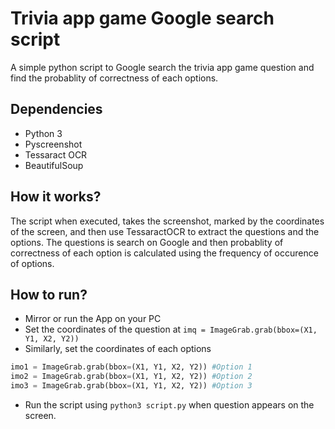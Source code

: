 # Trivia app game Google search script

A simple python script to Google search the trivia app game question and find the probablity of correctness of each options.

## Dependencies
- Python 3
- Pyscreenshot
- Tessaract OCR
- BeautifulSoup
## How it works?
The script when executed, takes the screenshot, marked by the coordinates of the screen, and then use TessaractOCR to extract the questions and the options. The questions is search on Google and then probablity of correctness of each option is calculated using the frequency of occurence of options.

## How to run?
- Mirror or run the App on your PC
- Set the coordinates of the question at 
```imq = ImageGrab.grab(bbox=(X1, Y1, X2, Y2))```
- Similarly, set the coordinates of each options
```python
imo1 = ImageGrab.grab(bbox=(X1, Y1, X2, Y2)) #Option 1
imo2 = ImageGrab.grab(bbox=(X1, Y1, X2, Y2)) #Option 2
imo3 = ImageGrab.grab(bbox=(X1, Y1, X2, Y2)) #Option 3
```

- Run the script using ```python3 script.py``` when question appears on the screen.
